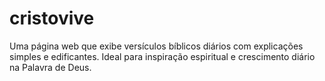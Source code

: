 # cristovive
Uma página web que exibe versículos bíblicos diários com explicações simples e edificantes. Ideal para inspiração espiritual e crescimento diário na Palavra de Deus.
